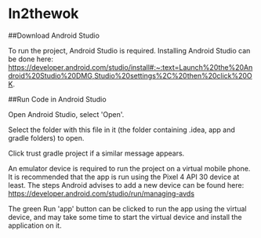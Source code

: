 # In2thewok

##Download Android Studio

To run the project, Android Studio is required. Installing Android Studio can be done here: https://developer.android.com/studio/install#:~:text=Launch%20the%20Android%20Studio%20DMG,Studio%20settings%2C%20then%20click%20OK.

##Run Code in Android Studio

Open Android Studio, select 'Open'.

Select the folder with this file in it (the folder containing .idea, app and gradle folders) to open.

Click trust gradle project if a similar message appears.

An emulator device is required to run the project on a virtual mobile phone. It is recommended that the app is run using the Pixel 4 API 30 device at least. The steps Android advises to add a new device can be found here: https://developer.android.com/studio/run/managing-avds

The green Run 'app' button can be clicked to run the app using the virtual device, and may take some time to start the virtual device and install the application on it.
